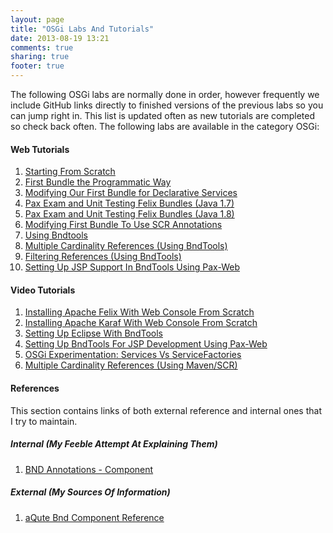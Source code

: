 ```yaml
---
layout: page
title: "OSGi Labs And Tutorials"
date: 2013-08-19 13:21
comments: true
sharing: true
footer: true
---
```

The following OSGi labs are normally done in order, however frequently we include GitHub links directly to finished versions of the previous labs so you can jump right in. This list is updated often as new tutorials are completed so check back often. The following labs are available in the category OSGi:

#### Web Tutorials

1.	[Starting From Scratch](/labs-and-tutorials/osgi/apache-felix-from-scratch/)
2.	[First Bundle the Programmatic Way](/labs-and-tutorials/osgi/apache-felix-programmatic-bundle/)
3.	[Modifying Our First Bundle for Declarative Services](/labs-and-tutorials/osgi/apache-felix-ds-bundle/)
4.	[Pax Exam and Unit Testing Felix Bundles (Java 1.7)](/labs-and-tutorials/osgi/apache-felix-pax-exam/)
4.	[Pax Exam and Unit Testing Felix Bundles (Java 1.8)](/labs-and-tutorials/osgi/apache-felix-pax-exam-java8/)
5.  [Modifying First Bundle To Use SCR Annotations](/labs-and-tutorials/osgi/apache-felix-scr-annotations)
6.  [Using Bndtools](/labs-and-tutorials/osgi/apache-felix-maven-to-bndtools)
7.  [Multiple Cardinality References (Using BndTools)](/labs-and-tutorials/osgi/apache-felix-multiple-cardinality-references)
8.  [Filtering References (Using BndTools)](/labs-and-tutorials/osgi/apache-felix-filtering-multiple-references)
9.  [Setting Up JSP Support In BndTools Using Pax-Web](/labs-and-tutorials/osgi/bndtools-and-felix-with-jsp-support)

#### Video Tutorials

1.  [Installing Apache Felix With Web Console From Scratch](https://youtu.be/KqhpgiFNQso)
2.  [Installing Apache Karaf With Web Console From Scratch](https://youtu.be/Z7kDntKsS6w)
3.  [Setting Up Eclipse With BndTools](https://youtu.be/AEUxeUBb6i0)
4.  [Setting Up BndTools For JSP Development Using Pax-Web](https://youtu.be/_q7_8yGJ1nM)
5.  [OSGi Experimentation: Services Vs ServiceFactories](https://youtu.be/MpQZTG7A3Dw)
6.  [Multiple Cardinality References (Using Maven/SCR)](https://youtu.be/nb9E6o9-UJs)

#### References
This section contains links of both external reference and internal ones that I try to maintain.

##### Internal (My Feeble Attempt At Explaining Them)
1. [BND Annotations - Component](/labs-and-tutorials/osgi/bnd-annotations-component)

##### External (My Sources Of Information)
1. [aQute Bnd Component Reference](http://www.aqute.biz/Bnd/Components)